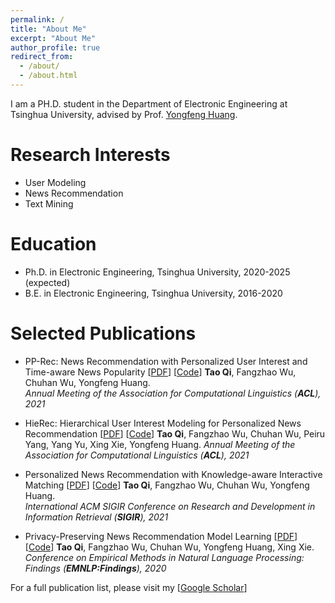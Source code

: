 ```yaml
---
permalink: /
title: "About Me"
excerpt: "About Me"
author_profile: true
redirect_from: 
  - /about/
  - /about.html
---
```


I am a PH.D. student in the Department of Electronic Engineering at Tsinghua University, advised by Prof. [Yongfeng Huang](http://thungnlab.cn/).

<!-- I am passionate about designing text mining algorithm for real-world application, including recommendation, medical NLP and NLP for social good.
As such, I work at the intersection of data mining and natural language processing. -->
<!-- 
Currently, I am working on topic-based summarization with minimal supervision, a novel task for large corpus summarization, advised by Prof. [Jiawei Han](http://hanj.cs.illinois.edu/). -->

Research Interests
======
* User Modeling
* News Recommendation
* Text Mining


Education
======
* Ph.D. in Electronic Engineering, Tsinghua University, 2020-2025 (expected)
* B.E. in Electronic Engineering, Tsinghua University, 2016-2020

<!-- Experience
====== -->
<!-- * **Research Intern @ University of Illinois at Urbana-Champaign**, Jul 2020 - Present  
Topic: Topic-based Corpus Summarization with Minimal Supervision  
Advisor: Prof. [Jiawei Han](http://hanj.cs.illinois.edu/)  

* **Research Intern @ Arizona State University**, Feb 2020 - Oct 2020  
Topic: Cyberbully Detection  
Advisor: Prof. [Huan Liu](https://www.public.asu.edu/~huanliu/)  

* **Research Assistant @ Tsinghua University**, Oct 2018 - May 2020  
Topic: Text-based Recommendation and Privacy-preserving Named Entity Recognition    
Advisor: Prof. [Yongfeng Huang](http://thungnlab.cn/)  

* **Research Intern @ University of Pennsylvania**, Jul 2019 - Dec 2019  
Topic: Medical Non-adherence Discovery  
Advisor: Prof. [Graciela Gonzalez Hernandez](https://www.dbei.med.upenn.edu/bio/graciela-gonzalez-hernandez-ms-phd)   -->

Selected Publications
======
* PP-Rec: News Recommendation with Personalized User Interest and Time-aware News Popularity \[[PDF](https://arxiv.org/pdf/2106.01300.pdf)\] \[[Code](https://github.com/taoqi98/PP-Rec)\]
**Tao Qi**, Fangzhao Wu, Chuhan Wu, Yongfeng Huang.  
*Annual Meeting of the Association for Computational Linguistics (**ACL**), 2021*

* HieRec: Hierarchical User Interest Modeling for Personalized News Recommendation \[[PDF](https://arxiv.org/pdf/2106.04408.pdf)\] \[[Code](https://github.com/taoqi98/HieRec)\]
**Tao Qi**, Fangzhao Wu, Chuhan Wu, Peiru Yang, Yang Yu, Xing Xie, Yongfeng Huang.
*Annual Meeting of the Association for Computational Linguistics (**ACL**), 2021*

* Personalized News Recommendation with Knowledge-aware Interactive Matching \[[PDF](https://arxiv.org/pdf/2104.10083.pdf)\] \[[Code](https://github.com/taoqi98/KIM)\]
**Tao Qi**, Fangzhao Wu, Chuhan Wu, Yongfeng Huang.  
*International ACM SIGIR Conference on Research and Development in Information Retrieval (**SIGIR**), 2021*

* Privacy-Preserving News Recommendation Model Learning \[[PDF](https://www.aclweb.org/anthology/2020.findings-emnlp.128.pdf)\] \[[Code](https://github.com/taoqi98/FedNewsRec)\]
**Tao Qi**, Fangzhao Wu, Chuhan Wu, Yongfeng Huang, Xing Xie.  
*Conference on Empirical Methods in Natural Language Processing: Findings (**EMNLP:Findings**), 2020*

For a full publication list, please visit my \[[Google Scholar](https://scholar.google.com/citations?hl=zh-CN&user=iRr7c9wAAAAJ&view_op=list_works&sortby=pubdate)\]

   <!-- For a full publication list, please visit [Publications](https://gesy17.github.io/publications/) -->

<!-- Misc.
====== -->
<!-- * I enjoy spending my spare time swimming and reading
* My favourite singer & artist group is Keyakizaka46 (Sakurazaka46)   -->
